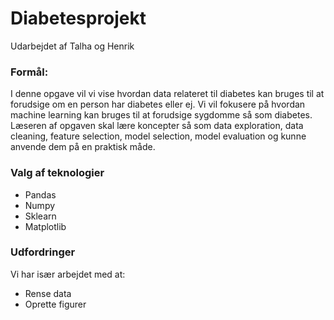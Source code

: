 # Diabetesprojekt

Udarbejdet af Talha og Henrik

### Formål:
I denne opgave vil vi vise hvordan data relateret til diabetes kan bruges til at forudsige om en person har diabetes eller ej. Vi vil   fokusere på hvordan machine learning kan bruges til at forudsige sygdomme så som diabetes. Læseren af opgaven skal lære koncepter så som data exploration, data cleaning, feature selection, model selection, model evaluation og kunne anvende dem på en praktisk måde. 

### Valg af teknologier
- Pandas
- Numpy
- Sklearn
- Matplotlib
 
### Udfordringer
Vi har især arbejdet med at:
- Rense data
- Oprette figurer